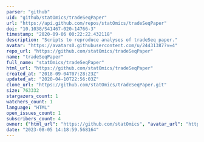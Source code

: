 ```yaml
---
parser: "github"
uid: "github/statOmics/tradeSeqPaper"
url: "https://api.github.com/repos/statOmics/tradeSeqPaper"
doi: "10.1038/S41467-020-14766-3"
timestamp: "2020-09-06 00:22:22.432118"
description: "Scripts to reproduce analyses of tradeSeq paper."
avatar: "https://avatars0.githubusercontent.com/u/24431387?v=4"
repo_url: "https://github.com/statOmics/tradeSeqPaper"
name: "tradeSeqPaper"
full_name: "statOmics/tradeSeqPaper"
html_url: "https://github.com/statOmics/tradeSeqPaper"
created_at: "2018-09-04T07:28:23Z"
updated_at: "2020-04-10T22:56:03Z"
clone_url: "https://github.com/statOmics/tradeSeqPaper.git"
size: 763332
stargazers_count: 1
watchers_count: 1
language: "HTML"
open_issues_count: 1
subscribers_count: 4
owner: {"html_url": "https://github.com/statOmics", "avatar_url": "https://avatars0.githubusercontent.com/u/24431387?v=4", "login": "statOmics", "type": "User"}
date: "2023-08-05 14:18:59.568164"
---
```

